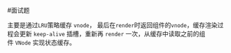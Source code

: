 #面试题 


主要是通过`LRU`策略缓存 `vnode`， 最后在`render`时返回组件的`vnode`，缓存渲染过程会更新 `keep-alive` 插槽，重新再 `render` 一次，从缓存中读取之前的组件 `VNode` 实现状态缓存。